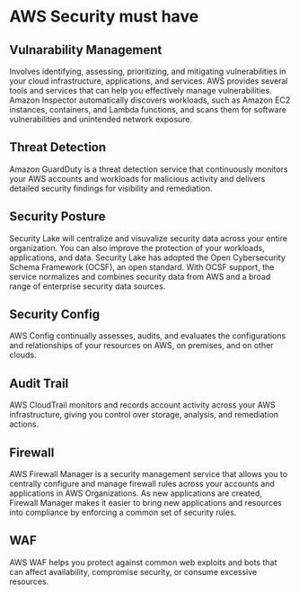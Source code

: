 # AWS Security must have

## Vulnarability Management
Involves identifying, assessing, prioritizing, and mitigating vulnerabilities in your cloud infrastructure, applications, and services. AWS provides several tools and services that can help you effectively manage vulnerabilities.
Amazon Inspector automatically discovers workloads, such as Amazon EC2 instances, containers, and Lambda functions, and scans them for software vulnerabilities and unintended network exposure.

## Threat Detection
Amazon GuardDuty is a threat detection service that continuously monitors your AWS accounts and workloads for malicious activity and delivers detailed security findings for visibility and remediation.

## Security Posture
Security Lake will centralize and visuvalize security data across your entire organization. You can also improve the protection of your workloads, applications, and data. Security Lake has adopted the Open Cybersecurity Schema Framework (OCSF), an open standard. With OCSF support, the service normalizes and combines security data from AWS and a broad range of enterprise security data sources.

## Security Config
AWS Config continually assesses, audits, and evaluates the configurations and relationships of your resources on AWS, on premises, and on other clouds.

## Audit Trail
AWS CloudTrail monitors and records account activity across your AWS infrastructure, giving you control over storage, analysis, and remediation actions.

## Firewall
AWS Firewall Manager is a security management service that allows you to centrally configure and manage firewall rules across your accounts and applications in AWS Organizations. As new applications are created, Firewall Manager makes it easier to bring new applications and resources into compliance by enforcing a common set of security rules.

## WAF
AWS WAF helps you protect against common web exploits and bots that can affect availability, compromise security, or consume excessive resources.

